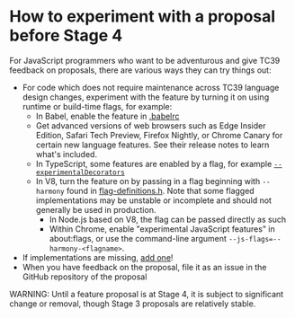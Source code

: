 # How to experiment with a proposal before Stage 4

For JavaScript programmers who want to be adventurous and give TC39 feedback on proposals, there are various ways they can try things out:

- For code which does not require maintenance across TC39 language design changes, experiment with the feature by turning it on using runtime or build-time flags, for example:
    - In Babel, enable the feature in [.babelrc](https://babeljs.io/docs/usage/babelrc/)
    - Get advanced versions of web browsers such as Edge Insider Edition, Safari Tech Preview, Firefox Nightly, or Chrome Canary for certain new language features. See their release notes to learn what's included.
    - In TypeScript, some features are enabled by a flag, for example [`--experimentalDecorators`](https://www.typescriptlang.org/docs/handbook/compiler-options.html)
    - In V8, turn the feature on by passing in a flag beginning with `--harmony` found in [flag-definitions.h](https://github.com/v8/v8/blob/master/src/flag-definitions.h). Note that some flagged implementations may be unstable or incomplete and should not generally be used in production.
        - In Node.js based on V8, the flag can be passed directly as such
        - Within Chrome, enable "experimental JavaScript features" in about:flags, or use the command-line argument `--js-flags=--harmony-<flagname>`.
- If implementations are missing, [add one](https://github.com/tc39/how-we-work/blob/master/implement.md)!
- When you have feedback on the proposal, file it as an issue in the GitHub repository of the proposal

WARNING: Until a feature proposal is at Stage 4, it is subject to significant change or removal, though Stage 3 proposals are relatively stable.

